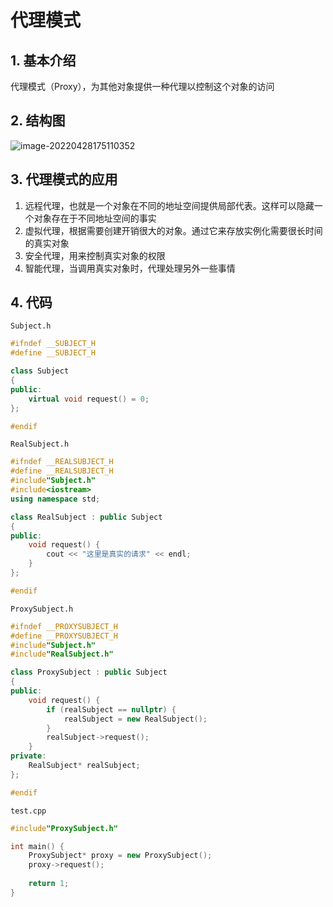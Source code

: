 # 代理模式

## 1. 基本介绍

代理模式（Proxy），为其他对象提供一种代理以控制这个对象的访问

## 2. 结构图

![image-20220428175110352](E:\lcsprogram\study_doc\设计模式\image\代理模式结构图.png)

## 3. 代理模式的应用

1. 远程代理，也就是一个对象在不同的地址空间提供局部代表。这样可以隐藏一个对象存在于不同地址空间的事实
2. 虚拟代理，根据需要创建开销很大的对象。通过它来存放实例化需要很长时间的真实对象
3. 安全代理，用来控制真实对象的权限
4. 智能代理，当调用真实对象时，代理处理另外一些事情

## 4. 代码

`Subject.h`

```cpp
#ifndef __SUBJECT_H
#define __SUBJECT_H

class Subject
{
public:
    virtual void request() = 0;
};

#endif
```

`RealSubject.h`

```cpp
#ifndef __REALSUBJECT_H
#define __REALSUBJECT_H
#include"Subject.h"
#include<iostream>
using namespace std;

class RealSubject : public Subject
{
public:
    void request() {
        cout << "这里是真实的请求" << endl;
    }
};

#endif
```

`ProxySubject.h`

```cpp
#ifndef __PROXYSUBJECT_H
#define __PROXYSUBJECT_H
#include"Subject.h"
#include"RealSubject.h"

class ProxySubject : public Subject
{
public:
    void request() {
        if (realSubject == nullptr) {
            realSubject = new RealSubject();
        }
        realSubject->request();
    }
private:
    RealSubject* realSubject;
};

#endif
```

`test.cpp`

```cpp
#include"ProxySubject.h"

int main() {
    ProxySubject* proxy = new ProxySubject();
    proxy->request();
    
    return 1;
}
```


